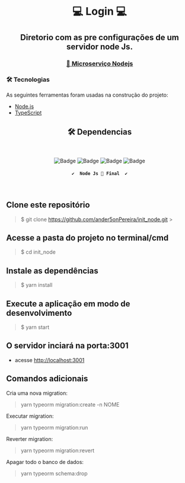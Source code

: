 <div align="center">
<h1><strong>💻 Login 💻</strong></h1>

<h2> Diretorio com as pre configurações de um servidor node Js.</h2>

<h3>
  <a href="https://nodejs.org/en/">🔗 Microserviço Nodejs </a>
</h3>

</div>

### 🛠 Tecnologias

As seguintes ferramentas foram usadas na construção do projeto:

- [Node.js](https://nodejs.org/en/)
- [TypeScript](https://www.typescriptlang.org/)

<div align="center">

## 🛠 Dependencias

<br>

![Badge](https://img.shields.io/static/v1?label=express&message=^4.17.1&color=<COLOR>&style=flat-square)
![Badge](https://img.shields.io/static/v1?label=typeorm&message=^0.2.29&color=orange&style=flat-square)
![Badge](https://img.shields.io/static/v1?label=pg&message=^8.5.1&color=blue&style=flat-square)
![Badge](https://img.shields.io/static/v1?label=sqlite3&message=^5.0.0&color=<COLOR>&style=flat-square)

<h4 align="center">

    ✔️  Node Js 🚀 Final  ✔️

</h4>
</div>
<br>

## Clone este repositório

> $ git clone <https://github.com/ander5onPereira/init_node.git> > <br>

## Acesse a pasta do projeto no terminal/cmd

> $ cd init_node
> <br>

## Instale as dependências

> $ yarn install
> <br>

## Execute a aplicação em modo de desenvolvimento

> $ yarn start
> <br>

## O servidor inciará na porta:3001

- acesse <http://localhost:3001>

## Comandos adicionais

Cria uma nova migration:

> yarn typeorm migration:create -n NOME

Executar migration:

> yarn typeorm migration:run

Reverter migration:

> yarn typeorm migration:revert

Apagar todo o banco de dados:

> yarn typeorm schema:drop
